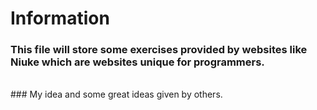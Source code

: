 # Information
### This file will store some exercises provided by websites like **Niuke** which are websites unique for programmers.
<br/>
### My idea and some great ideas given by others.
